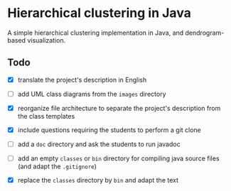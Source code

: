 # Hierarchical clustering in Java

A simple hierarchical clustering implementation in Java, and dendrogram-based visualization.

## Todo

- [x] translate the project's description in English
- [ ] add UML class diagrams from the `images` directory
- [x] reorganize file architecture to separate the project's description from the class templates
- [x] include questions requiring the students to perform a git clone 
- [ ] add a `doc` directory and ask the students to run javadoc 
- [ ] add an empty `classes` or `bin` directory for compiling java source files (and adapt the `.gitignore`)
- [x] replace the `classes` directory by `bin` and adapt the text

